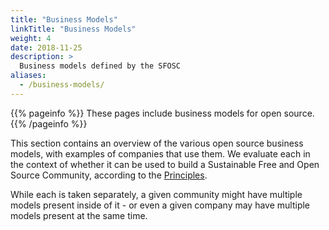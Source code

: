 ```yaml
---
title: "Business Models"
linkTitle: "Business Models"
weight: 4
date: 2018-11-25
description: >
  Business models defined by the SFOSC
aliases: 
  - /business-models/
---
```


{{% pageinfo %}}
These pages include business models for open source.
{{% /pageinfo %}}

This section contains an overview of the various open source business models, with
examples of companies that use them. We evaluate each in the context of whether it
can be used to build a Sustainable Free and Open Source Community, according to
the [Principles](/docs/principles/).

While each is taken separately, a given community might have multiple models present
inside of it - or even a given company may have multiple models present at the 
same time.
